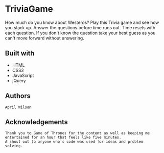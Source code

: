 # TriviaGame
How much do you know about Westeros? Play this Trivia game and see how you stack up. Answer the questions before time runs out. Time resets with each question. If you don't know the question take your best guess as you can't move forward without answering.

## Built with
  * HTML
  * CSS3
  * JavaScript
  * jQuery
  
  ## Authors
    April Wilson
    
  ## Acknowledgements
    Thank you to Game of Thrones for the content as well as keeping me entertained for an hour that feels like five minutes.
    A shout out to anyone who's code was used for ideas and problem solving.
